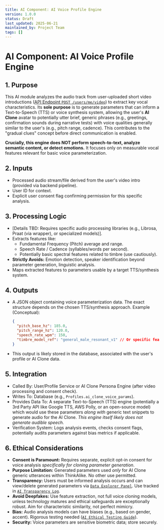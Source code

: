 ```yaml
---
title: AI Component: AI Voice Profile Engine
version: 1.0.0
status: Draft
last_updated: 2025-06-21
maintained_by: Project Team
tags: []
---
```


# AI Component: AI Voice Profile Engine

## 1. Purpose

This AI module analyzes the audio track from user-uploaded short video introductions ([API Endpoint `POST /users/me/video`](../../architecture/api/api_endpoints.md)) to extract key vocal characteristics. Its **sole purpose** is to generate parameters that can inform a Text-to-Speech (TTS) or voice synthesis system, allowing the user's **AI Clone** avatar to potentially utter brief, generic phrases (e.g., greetings, confirmation sounds during narrative tests) with voice qualities generally similar to the user's (e.g., pitch range, cadence). This contributes to the "gradual clues" concept before direct communication is enabled.

**Crucially, this engine does NOT perform speech-to-text, analyze semantic content, or detect emotions.** It focuses only on measurable vocal features relevant for basic voice parameterization.

## 2. Inputs

- Processed audio stream/file derived from the user's video intro (provided via backend pipeline).
- User ID for context.
- Explicit user consent flag confirming permission for this specific analysis.

## 3. Processing Logic

- [Details TBD: Requires specific audio processing libraries (e.g., Librosa, Praat (via wrapper), or specialized models)].
- Extracts features like:
  - Fundamental Frequency (Pitch) average and range.
  - Speech Rate / Cadence (syllables/words per second).
  - Potentially basic spectral features related to timbre (use cautiously).
- **Strictly Avoids:** Emotion detection, speaker identification beyond parameter generation, linguistic analysis.
- Maps extracted features to parameters usable by a target TTS/synthesis system.

## 4. Outputs

- A JSON object containing voice parameterization data. The exact structure depends on the chosen TTS/synthesis approach. Example (Conceptual):

  ```json
  {
    "pitch_base_hz": 185.0,
    "pitch_range_hz": 120.0,
    "speech_rate_wpm": 150,
    "timbre_model_ref": "general_male_resonant_v1" // Or specific feature vector
  }
  ```

- This output is likely stored in the database, associated with the user's profile or AI Clone data.

## 5. Integration

- Called By: User/Profile Service or AI Clone Persona Engine (after video processing and consent check).
- Writes To: Database (e.g., `Profiles.ai_clone_voice_params`).
- Provides Data To: A separate Text-to-Speech (TTS) engine (potentially a 3rd Party API like Google TTS, AWS Polly, or an open-source model) which would use these parameters _along with_ generic text snippets to generate audio for the AI Clone. _This engine itself likely does not generate audible speech._
- Verification System: Logs analysis events, checks consent flags, potentially audits parameters against bias metrics if applicable.

## 6. Ethical Considerations

- **Consent is Paramount:** Requires separate, explicit opt-in consent for voice analysis _specifically for cloning parameter generation_.
- **Purpose Limitation:** Generated parameters used _only_ for AI Clone generic utterances within ThinkAlike. No other use permitted.
- **Transparency:** Users must be informed analysis occurs and can view/delete generated parameters via [`Data Explorer Panel`](../../../ui_components/data_explorer_panel.md). Use tracked in [`AI Transparency Log`](../../developer_guides/ai/ai_transparency_log.md).
- **Avoid Deepfakes:** Use feature extraction, not full voice cloning models, unless technology matures and ethical safeguards are exceptionally robust. Aim for characteristic similarity, not perfect mimicry.
- **Bias:** Audio analysis models can have biases (e.g., based on gender, accent). Rigorous testing needed ([`AI Ethical Testing Guide`](../../guides/developer_guides/ai/AI_Ethical_Testing_Guide.md)).
- **Security:** Voice parameters are sensitive biometric data; store securely.
